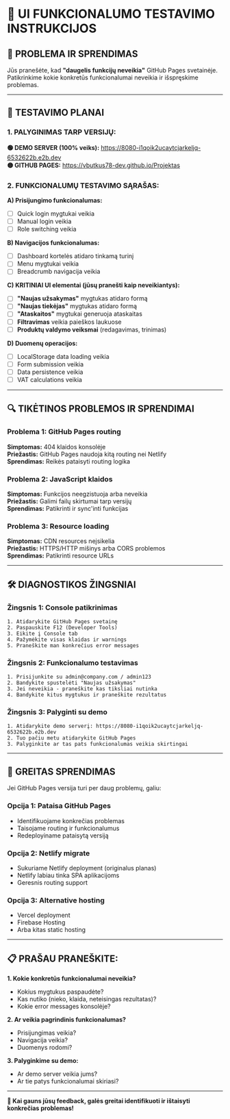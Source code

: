 # 🔧 UI FUNKCIONALUMO TESTAVIMO INSTRUKCIJOS

## 🎯 **PROBLEMA IR SPRENDIMAS**

Jūs pranešėte, kad **"daugelis funkcijų neveikia"** GitHub Pages svetainėje. Patikrinkime kokie konkretūs funkcionalumai neveikia ir išspręskime problemas.

---

## 🧪 **TESTAVIMO PLANAI**

### **1. PALYGINIMAS TARP VERSIJŲ:**

**🟢 DEMO SERVER (100% veiks):** https://8080-i1qoik2ucaytcjarkeljq-6532622b.e2b.dev  
**🟡 GITHUB PAGES:** https://vbutkus78-dev.github.io/Projektas

### **2. FUNKCIONALUMŲ TESTAVIMO SĄRAŠAS:**

**A) Prisijungimo funkcionalumas:**
- [ ] Quick login mygtukai veikia
- [ ] Manual login veikia
- [ ] Role switching veikia

**B) Navigacijos funkcionalumas:**
- [ ] Dashboard kortelės atidaro tinkamą turinį
- [ ] Menu mygtukai veikia
- [ ] Breadcrumb navigacija veikia

**C) KRITINIAI UI elementai (jūsų pranešti kaip neveikiantys):**
- [ ] **"Naujas užsakymas"** mygtukas atidaro formą
- [ ] **"Naujas tiekėjas"** mygtukas atidaro formą  
- [ ] **"Ataskaitos"** mygtukai generuoja ataskaitas
- [ ] **Filtravimas** veikia paieškos laukuose
- [ ] **Produktų valdymo veiksmai** (redagavimas, trinimas)

**D) Duomenų operacijos:**
- [ ] LocalStorage data loading veikia
- [ ] Form submission veikia
- [ ] Data persistence veikia
- [ ] VAT calculations veikia

---

## 🔍 **TIKĖTINOS PROBLEMOS IR SPRENDIMAI**

### **Problema 1: GitHub Pages routing**
**Simptomas:** 404 klaidos konsolėje  
**Priežastis:** GitHub Pages naudoja kitą routing nei Netlify  
**Sprendimas:** Reikės pataisyti routing logika

### **Problema 2: JavaScript klaidos**
**Simptomas:** Funkcijos neegzistuoja arba neveikia  
**Priežastis:** Galimi failų skirtumai tarp versijų  
**Sprendimas:** Patikrinti ir sync'inti funkcijas

### **Problema 3: Resource loading**
**Simptomas:** CDN resources neįsikelia  
**Priežastis:** HTTPS/HTTP mišinys arba CORS problemos  
**Sprendimas:** Patikrinti resource URLs

---

## 🛠️ **DIAGNOSTIKOS ŽINGSNIAI**

### **Žingsnis 1: Console patikrinimas**
```
1. Atidarykite GitHub Pages svetainę
2. Paspauskite F12 (Developer Tools)
3. Eikite į Console tab
4. Pažymėkite visas klaidas ir warnings
5. Praneškite man konkrečius error messages
```

### **Žingsnis 2: Funkcionalumo testavimas**
```
1. Prisijunkite su admin@company.com / admin123
2. Bandykite spustelėti "Naujas užsakymas"
3. Jei neveikia - praneškite kas tiksliai nutinka
4. Bandykite kitus mygtukus ir praneškite rezultatus
```

### **Žingsnis 3: Palyginti su demo**
```
1. Atidarykite demo serverį: https://8080-i1qoik2ucaytcjarkeljq-6532622b.e2b.dev
2. Tuo pačiu metu atidarykite GitHub Pages
3. Palyginkite ar tas pats funkcionalumas veikia skirtingai
```

---

## 🚀 **GREITAS SPRENDIMAS**

Jei GitHub Pages versija turi per daug problemų, galiu:

### **Opcija 1: Pataisa GitHub Pages**
- Identifikuojame konkrečias problemas
- Taisojame routing ir funkcionalumus
- Redeployiname pataisytą versiją

### **Opcija 2: Netlify migrate**
- Sukuriame Netlify deployment (originalus planas)
- Netlify labiau tinka SPA aplikacijoms
- Geresnis routing support

### **Opcija 3: Alternative hosting** 
- Vercel deployment
- Firebase Hosting
- Arba kitas static hosting

---

## 📋 **PRAŠAU PRANEŠKITE:**

**1. Kokie konkretūs funkcionalumai neveikia?**
- Kokius mygtukus paspaudėte?
- Kas nutiko (nieko, klaida, neteisingas rezultatas)?
- Kokie error messages konsolėje?

**2. Ar veikia pagrindinis funkcionalumas?**  
- Prisijungimas veikia?
- Navigacija veikia?
- Duomenys rodomi?

**3. Palyginkime su demo:**
- Ar demo server veikia jums?
- Ar tie patys funkcionalumai skiriasi?

---

**🎯 Kai gauns jūsų feedback, galės greitai identifikuoti ir ištaisyti konkrečias problemas!**